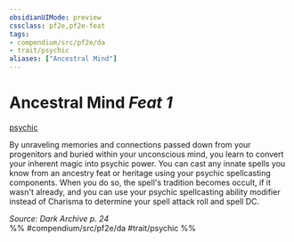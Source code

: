 ```yaml
---
obsidianUIMode: preview
cssclass: pf2e,pf2e-feat
tags:
- compendium/src/pf2e/da
- trait/psychic
aliases: ["Ancestral Mind"]
---
```

# Ancestral Mind  *Feat 1*  
[psychic](/rules/traits/psychic-da.md)  


By unraveling memories and connections passed down from your progenitors and buried within your unconscious mind, you learn to convert your inherent magic into psychic power. You can cast any innate spells you know from an ancestry feat or heritage using your psychic spellcasting components. When you do so, the spell's tradition becomes occult, if it wasn't already, and you can use your psychic spellcasting ability modifier instead of Charisma to determine your spell attack roll and spell DC.

*Source: Dark Archive p. 24*  
%% #compendium/src/pf2e/da #trait/psychic %%